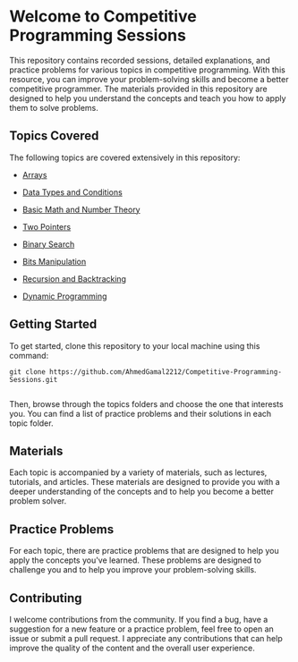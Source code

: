 # Welcome to Competitive Programming Sessions

This repository contains recorded sessions, detailed explanations, and practice problems for various topics in competitive programming. With this resource, you can improve your problem-solving skills and become a better competitive programmer. The materials provided in this repository are designed to help you understand the concepts and teach you how to apply them to solve problems.

## **Topics Covered**

The following topics are covered extensively in this repository:

-   [Arrays](https://github.com/AhmedGamal2212/Competitive-Programming-Sessions/tree/master/Arrays)
-   [Data Types and Conditions](https://github.com/AhmedGamal2212/Competitive-Programming-Sessions/tree/master/Data%20Types%20%26%20Conditions)
-   [Basic Math and Number Theory](https://github.com/AhmedGamal2212/Competitive-Programming-Sessions/tree/master/Basic%20Math%20%26%20Number%20Theory)
-   [Two Pointers](https://github.com/AhmedGamal2212/Competitive-Programming-Sessions/tree/master/Two%20Pointers)
-   [Binary Search](https://github.com/AhmedGamal2212/Competitive-Programming-Sessions/tree/master/Binary%20Search)
-   [Bits Manipulation](https://github.com/AhmedGamal2212/Competitive-Programming-Sessions/tree/master/Bits%20Manipulation)
-   [Recursion and Backtracking](https://github.com/AhmedGamal2212/Competitive-Programming-Sessions/tree/master/Recursion%20%26%20Backtracking)

-   [Dynamic Programming](https://github.com/AhmedGamal2212/Competitive-Programming-Sessions/tree/master/Dynamic%20Programming)

## Getting Started

To get started, clone this repository to your local machine using this command:

```
git clone https://github.com/AhmedGamal2212/Competitive-Programming-Sessions.git


```

Then, browse through the topics folders and choose the one that interests you. You can find a list of practice problems and their solutions in each topic folder.

## **Materials**

Each topic is accompanied by a variety of materials, such as lectures, tutorials, and articles. These materials are designed to provide you with a deeper understanding of the concepts and to help you become a better problem solver.

## **Practice Problems**

For each topic, there are practice problems that are designed to help you apply the concepts you've learned. These problems are designed to challenge you and to help you improve your problem-solving skills.

## Contributing

I welcome contributions from the community. If you find a bug, have a suggestion for a new feature or a practice problem, feel free to open an issue or submit a pull request. I appreciate any contributions that can help improve the quality of the content and the overall user experience.